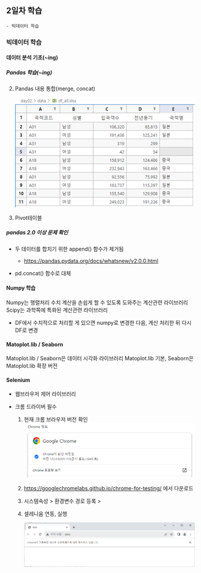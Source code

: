## 2일차 학습
    - 빅데이터 학습

### 빅데이터 학습 

#### 데이터 분석 기초(~ing)

##### Pandas 학습(~ing)

2. Pandas 내용 통합(merge, concat)

    ![concat결과](https://raw.githubusercontent.com/GangGnagGnag/bigdata-analysis-2024/main/images/ba002.png)

3. Pivot테이블


##### pandas 2.0 이상 문제 확인
- 두 데이터를 합치기 위한 append() 함수가 제거됨
    - https://pandas.pydata.org/docs/whatsnew/v2.0.0.html

- pd.concat() 함수로 대체

#### Numpy 학습
Numpy는 행렬처리 수치 계산을 손쉽게 할 수 있도록 도와주는 계산관련 라이브러리
Scipy는 과학쪽에 특화된 계산관련 라이브러리
- DF에서 수치적으로 처리할 게 있으면 numpy로 변경한 다음, 계산 처리한 뒤 다시 DF로 변경

#### Matoplot.lib / Seaborn
Matoplot.lib / Seaborn은 데이터 시각화 라이브러리
Matoplot.lib 기본, Seaborn은 Matoplot.lib 확장 버전

#### Selenium
- 웹브라우저 제어 라이브러리
- 크롬 드라이버 필수

    1. 현재 크롬 브라우저 버전 확인 
        ![크롬버전확인](https://raw.githubusercontent.com/GangGnagGnag/bigdata-analysis-2024/main/images/ba003.png)
    
    2. https://googlechromelabs.github.io/chrome-for-testing/ 에서 다운로드
    3. 시스템속성 > 환경변수 경로 등록 > 
    4. 셀레니움 연동, 실행

        ![크롬버전확인](https://raw.githubusercontent.com/GangGnagGnag/bigdata-analysis-2024/main/images/ba004.png)
